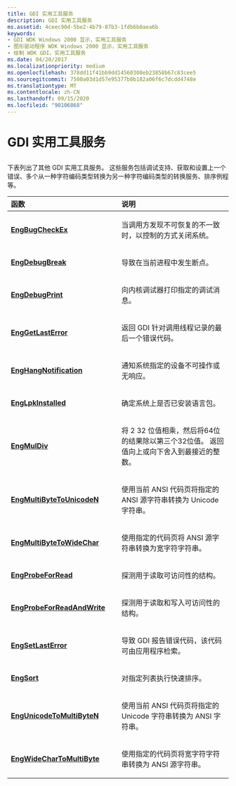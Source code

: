 ```yaml
---
title: GDI 实用工具服务
description: GDI 实用工具服务
ms.assetid: 4ceec90d-5be2-4b79-87b3-1fdb6b0aea6b
keywords:
- GDI WDK Windows 2000 显示，实用工具服务
- 图形驱动程序 WDK Windows 2000 显示，实用工具服务
- 绘制 WDK GDI，实用工具服务
ms.date: 04/20/2017
ms.localizationpriority: medium
ms.openlocfilehash: 378dd11f41bb9dd14560308eb23858b67c83cee5
ms.sourcegitcommit: 7500a03d1d57e95377b0b182a06f6c7dcdd4748e
ms.translationtype: MT
ms.contentlocale: zh-CN
ms.lasthandoff: 09/15/2020
ms.locfileid: "90106868"
---
```

# <a name="gdi-utility-services"></a>GDI 实用工具服务


## <span id="ddk_gdi_utility_services_gg"></span><span id="DDK_GDI_UTILITY_SERVICES_GG"></span>


下表列出了其他 GDI 实用工具服务。 这些服务包括调试支持、获取和设置上一个错误、多个从一种字符编码类型转换为另一种字符编码类型的转换服务、排序例程等。

<table>
<colgroup>
<col width="50%" />
<col width="50%" />
</colgroup>
<thead>
<tr class="header">
<th align="left">函数</th>
<th align="left">说明</th>
</tr>
</thead>
<tbody>
<tr class="odd">
<td align="left"><p><a href="/windows/desktop/api/winddi/nf-winddi-engbugcheckex" data-raw-source="[&lt;strong&gt;EngBugCheckEx&lt;/strong&gt;](/windows/desktop/api/winddi/nf-winddi-engbugcheckex)"><strong>EngBugCheckEx</strong></a></p></td>
<td align="left"><p>当调用方发现不可恢复的不一致时，以控制的方式关闭系统。</p></td>
</tr>
<tr class="even">
<td align="left"><p><a href="/windows/desktop/api/winddi/nf-winddi-engdebugbreak" data-raw-source="[&lt;strong&gt;EngDebugBreak&lt;/strong&gt;](/windows/desktop/api/winddi/nf-winddi-engdebugbreak)"><strong>EngDebugBreak</strong></a></p></td>
<td align="left"><p>导致在当前进程中发生断点。</p></td>
</tr>
<tr class="odd">
<td align="left"><p><a href="/windows/desktop/api/winddi/nf-winddi-engdebugprint" data-raw-source="[&lt;strong&gt;EngDebugPrint&lt;/strong&gt;](/windows/desktop/api/winddi/nf-winddi-engdebugprint)"><strong>EngDebugPrint</strong></a></p></td>
<td align="left"><p>向内核调试器打印指定的调试消息。</p></td>
</tr>
<tr class="even">
<td align="left"><p><a href="/windows/desktop/api/winddi/nf-winddi-enggetlasterror" data-raw-source="[&lt;strong&gt;EngGetLastError&lt;/strong&gt;](/windows/desktop/api/winddi/nf-winddi-enggetlasterror)"><strong>EngGetLastError</strong></a></p></td>
<td align="left"><p>返回 GDI 针对调用线程记录的最后一个错误代码。</p></td>
</tr>
<tr class="odd">
<td align="left"><p><a href="/windows/desktop/api/winddi/nf-winddi-enghangnotification" data-raw-source="[&lt;strong&gt;EngHangNotification&lt;/strong&gt;](/windows/desktop/api/winddi/nf-winddi-enghangnotification)"><strong>EngHangNotification</strong></a></p></td>
<td align="left"><p>通知系统指定的设备不可操作或无响应。</p></td>
</tr>
<tr class="even">
<td align="left"><p><a href="/windows/desktop/api/winddi/nf-winddi-englpkinstalled" data-raw-source="[&lt;strong&gt;EngLpkInstalled&lt;/strong&gt;](/windows/desktop/api/winddi/nf-winddi-englpkinstalled)"><strong>EngLpkInstalled</strong></a></p></td>
<td align="left"><p>确定系统上是否已安装语言包。</p></td>
</tr>
<tr class="odd">
<td align="left"><p><a href="/windows/desktop/api/winddi/nf-winddi-engmuldiv" data-raw-source="[&lt;strong&gt;EngMulDiv&lt;/strong&gt;](/windows/desktop/api/winddi/nf-winddi-engmuldiv)"><strong>EngMulDiv</strong></a></p></td>
<td align="left"><p>将 2 32 位值相乘，然后将64位的结果除以第三个32位值。 返回值向上或向下舍入到最接近的整数。</p></td>
</tr>
<tr class="even">
<td align="left"><p><a href="/windows/desktop/api/winddi/nf-winddi-engmultibytetounicoden" data-raw-source="[&lt;strong&gt;EngMultiByteToUnicodeN&lt;/strong&gt;](/windows/desktop/api/winddi/nf-winddi-engmultibytetounicoden)"><strong>EngMultiByteToUnicodeN</strong></a></p></td>
<td align="left"><p>使用当前 ANSI 代码页将指定的 ANSI 源字符串转换为 Unicode 字符串。</p></td>
</tr>
<tr class="odd">
<td align="left"><p><a href="/windows/desktop/api/winddi/nf-winddi-engmultibytetowidechar" data-raw-source="[&lt;strong&gt;EngMultiByteToWideChar&lt;/strong&gt;](/windows/desktop/api/winddi/nf-winddi-engmultibytetowidechar)"><strong>EngMultiByteToWideChar</strong></a></p></td>
<td align="left"><p>使用指定的代码页将 ANSI 源字符串转换为宽字符字符串。</p></td>
</tr>
<tr class="even">
<td align="left"><p><a href="/windows/desktop/api/winddi/nf-winddi-engprobeforread" data-raw-source="[&lt;strong&gt;EngProbeForRead&lt;/strong&gt;](/windows/desktop/api/winddi/nf-winddi-engprobeforread)"><strong>EngProbeForRead</strong></a></p></td>
<td align="left"><p>探测用于读取可访问性的结构。</p></td>
</tr>
<tr class="odd">
<td align="left"><p><a href="/windows/desktop/api/winddi/nf-winddi-engprobeforreadandwrite" data-raw-source="[&lt;strong&gt;EngProbeForReadAndWrite&lt;/strong&gt;](/windows/desktop/api/winddi/nf-winddi-engprobeforreadandwrite)"><strong>EngProbeForReadAndWrite</strong></a></p></td>
<td align="left"><p>探测用于读取和写入可访问性的结构。</p></td>
</tr>
<tr class="even">
<td align="left"><p><a href="/windows/desktop/api/winddi/nf-winddi-engsetlasterror" data-raw-source="[&lt;strong&gt;EngSetLastError&lt;/strong&gt;](/windows/desktop/api/winddi/nf-winddi-engsetlasterror)"><strong>EngSetLastError</strong></a></p></td>
<td align="left"><p>导致 GDI 报告错误代码，该代码可由应用程序检索。</p></td>
</tr>
<tr class="odd">
<td align="left"><p><a href="/windows/desktop/api/winddi/nf-winddi-engsort" data-raw-source="[&lt;strong&gt;EngSort&lt;/strong&gt;](/windows/desktop/api/winddi/nf-winddi-engsort)"><strong>EngSort</strong></a></p></td>
<td align="left"><p>对指定列表执行快速排序。</p></td>
</tr>
<tr class="even">
<td align="left"><p><a href="/windows/desktop/api/winddi/nf-winddi-engunicodetomultibyten" data-raw-source="[&lt;strong&gt;EngUnicodeToMultiByteN&lt;/strong&gt;](/windows/desktop/api/winddi/nf-winddi-engunicodetomultibyten)"><strong>EngUnicodeToMultiByteN</strong></a></p></td>
<td align="left"><p>使用当前 ANSI 代码页将指定的 Unicode 字符串转换为 ANSI 字符串。</p></td>
</tr>
<tr class="odd">
<td align="left"><p><a href="/windows/desktop/api/winddi/nf-winddi-engwidechartomultibyte" data-raw-source="[&lt;strong&gt;EngWideCharToMultiByte&lt;/strong&gt;](/windows/desktop/api/winddi/nf-winddi-engwidechartomultibyte)"><strong>EngWideCharToMultiByte</strong></a></p></td>
<td align="left"><p>使用指定的代码页将宽字符字符串转换为 ANSI 源字符串。</p></td>
</tr>
</tbody>
</table>

 

